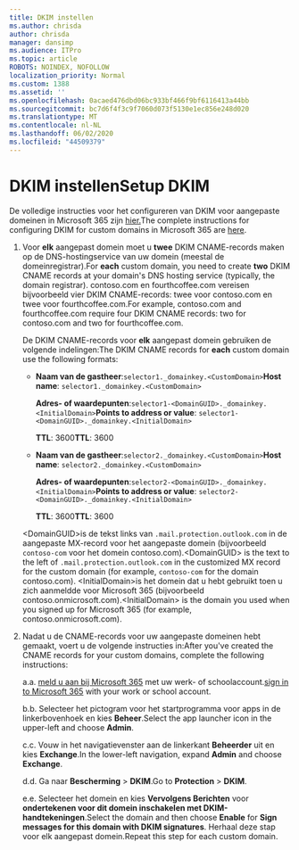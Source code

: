 ```yaml
---
title: DKIM instellen
ms.author: chrisda
author: chrisda
manager: dansimp
ms.audience: ITPro
ms.topic: article
ROBOTS: NOINDEX, NOFOLLOW
localization_priority: Normal
ms.custom: 1388
ms.assetid: ''
ms.openlocfilehash: 0acaed476dbd06bc933bf466f9bf6116413a44bb
ms.sourcegitcommit: bc7d6f4f3c9f7060d073f5130e1ec856e248d020
ms.translationtype: MT
ms.contentlocale: nl-NL
ms.lasthandoff: 06/02/2020
ms.locfileid: "44509379"
---
```

# <a name="setup-dkim"></a><span data-ttu-id="8963a-102">DKIM instellen</span><span class="sxs-lookup"><span data-stu-id="8963a-102">Setup DKIM</span></span>

<span data-ttu-id="8963a-103">De volledige instructies voor het configureren van DKIM voor aangepaste domeinen in Microsoft 365 zijn [hier.](https://docs.microsoft.com/microsoft-365/security/office-365-security/use-dkim-to-validate-outbound-email#steps-you-need-to-do-to-manually-set-up-dkim)</span><span class="sxs-lookup"><span data-stu-id="8963a-103">The complete instructions for configuring DKIM for custom domains in Microsoft 365 are [here](https://docs.microsoft.com/microsoft-365/security/office-365-security/use-dkim-to-validate-outbound-email#steps-you-need-to-do-to-manually-set-up-dkim).</span></span>

1. <span data-ttu-id="8963a-104">Voor **elk** aangepast domein moet u **twee** DKIM CNAME-records maken op de DNS-hostingservice van uw domein (meestal de domeinregistrar).</span><span class="sxs-lookup"><span data-stu-id="8963a-104">For **each** custom domain, you need to create **two** DKIM CNAME records at your domain's DNS hosting service (typically, the domain registrar).</span></span> <span data-ttu-id="8963a-105">contoso.com en fourthcoffee.com vereisen bijvoorbeeld vier DKIM CNAME-records: twee voor contoso.com en twee voor fourthcoffee.com.</span><span class="sxs-lookup"><span data-stu-id="8963a-105">For example, contoso.com and fourthcoffee.com require four DKIM CNAME records: two for contoso.com and two for fourthcoffee.com.</span></span>

   <span data-ttu-id="8963a-106">De DKIM CNAME-records voor **elk** aangepast domein gebruiken de volgende indelingen:</span><span class="sxs-lookup"><span data-stu-id="8963a-106">The DKIM CNAME records for **each** custom domain use the following formats:</span></span>

   - <span data-ttu-id="8963a-107">**Naam van de gastheer**:`selector1._domainkey.<CustomDomain>`</span><span class="sxs-lookup"><span data-stu-id="8963a-107">**Host name**: `selector1._domainkey.<CustomDomain>`</span></span>

     <span data-ttu-id="8963a-108">**Adres- of waardepunten**:`selector1-<DomainGUID>._domainkey.<InitialDomain>`</span><span class="sxs-lookup"><span data-stu-id="8963a-108">**Points to address or value**: `selector1-<DomainGUID>._domainkey.<InitialDomain>`</span></span>

     <span data-ttu-id="8963a-109">**TTL**: 3600</span><span class="sxs-lookup"><span data-stu-id="8963a-109">**TTL**: 3600</span></span>

   - <span data-ttu-id="8963a-110">**Naam van de gastheer**:`selector2._domainkey.<CustomDomain>`</span><span class="sxs-lookup"><span data-stu-id="8963a-110">**Host name**: `selector2._domainkey.<CustomDomain>`</span></span>

     <span data-ttu-id="8963a-111">**Adres- of waardepunten**:`selector2-<DomainGUID>._domainkey.<InitialDomain>`</span><span class="sxs-lookup"><span data-stu-id="8963a-111">**Points to address or value**: `selector2-<DomainGUID>._domainkey.<InitialDomain>`</span></span>

     <span data-ttu-id="8963a-112">**TTL**: 3600</span><span class="sxs-lookup"><span data-stu-id="8963a-112">**TTL**: 3600</span></span>

   <span data-ttu-id="8963a-113">\<DomainGUID\>is de tekst links van `.mail.protection.outlook.com` in de aangepaste MX-record voor het aangepaste domein (bijvoorbeeld `contoso-com` voor het domein contoso.com).</span><span class="sxs-lookup"><span data-stu-id="8963a-113">\<DomainGUID\> is the text to the left of `.mail.protection.outlook.com` in the customized MX record for the custom domain (for example, `contoso-com` for the domain contoso.com).</span></span> <span data-ttu-id="8963a-114">\<InitialDomain\>is het domein dat u hebt gebruikt toen u zich aanmeldde voor Microsoft 365 (bijvoorbeeld contoso.onmicrosoft.com).</span><span class="sxs-lookup"><span data-stu-id="8963a-114">\<InitialDomain\> is the domain you used when you signed up for Microsoft 365 (for example, contoso.onmicrosoft.com).</span></span>

2. <span data-ttu-id="8963a-115">Nadat u de CNAME-records voor uw aangepaste domeinen hebt gemaakt, voert u de volgende instructies in:</span><span class="sxs-lookup"><span data-stu-id="8963a-115">After you've created the CNAME records for your custom domains, complete the following instructions:</span></span>

   <span data-ttu-id="8963a-116">a.</span><span class="sxs-lookup"><span data-stu-id="8963a-116">a.</span></span> <span data-ttu-id="8963a-117">[meld u aan bij Microsoft 365](https://support.office.microsoft.com/article/e9eb7d51-5430-4929-91ab-6157c5a050b4) met uw werk- of schoolaccount.</span><span class="sxs-lookup"><span data-stu-id="8963a-117">[sign in to Microsoft 365](https://support.office.microsoft.com/article/e9eb7d51-5430-4929-91ab-6157c5a050b4) with your work or school account.</span></span>

   <span data-ttu-id="8963a-118">b.</span><span class="sxs-lookup"><span data-stu-id="8963a-118">b.</span></span> <span data-ttu-id="8963a-119">Selecteer het pictogram voor het startprogramma voor apps in de linkerbovenhoek en kies **Beheer**.</span><span class="sxs-lookup"><span data-stu-id="8963a-119">Select the app launcher icon in the upper-left and choose **Admin**.</span></span>

   <span data-ttu-id="8963a-120">c.</span><span class="sxs-lookup"><span data-stu-id="8963a-120">c.</span></span> <span data-ttu-id="8963a-121">Vouw in het navigatievenster aan de linkerkant **Beheerder** uit en kies **Exchange**.</span><span class="sxs-lookup"><span data-stu-id="8963a-121">In the lower-left navigation, expand **Admin** and choose **Exchange**.</span></span>

   <span data-ttu-id="8963a-122">d.</span><span class="sxs-lookup"><span data-stu-id="8963a-122">d.</span></span> <span data-ttu-id="8963a-123">Ga naar **Bescherming**  >  **DKIM**.</span><span class="sxs-lookup"><span data-stu-id="8963a-123">Go to **Protection** > **DKIM**.</span></span>

   <span data-ttu-id="8963a-124">e.</span><span class="sxs-lookup"><span data-stu-id="8963a-124">e.</span></span> <span data-ttu-id="8963a-125">Selecteer het domein en kies **Vervolgens Berichten** voor **ondertekenen voor dit domein inschakelen met DKIM-handtekeningen**.</span><span class="sxs-lookup"><span data-stu-id="8963a-125">Select the domain and then choose **Enable** for **Sign messages for this domain with DKIM signatures**.</span></span> <span data-ttu-id="8963a-126">Herhaal deze stap voor elk aangepast domein.</span><span class="sxs-lookup"><span data-stu-id="8963a-126">Repeat this step for each custom domain.</span></span>
